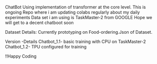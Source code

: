 ChatBot Using implementation of transformer at the core level.
This is ongoing Repo where i am updating colabs regularly about my daily experiments 
Data set i am using is TaskMaster-2 from GOOGLE
Hope we will get to a decent chatboot soon

Dataset Details:
Currently prototyping on Food-ordering.Json of Dataset.

Version -Details
Chatbot_1.1- basic training with CPU on TaskMaster-2
Chatbot_1.2- TPU configured for training



!!Happy Coding
